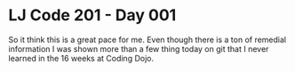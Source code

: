 # LJ Code 201 - Day 001
So it think this is a great pace for me.  Even though there is a ton of remedial information I was shown more than a few thing today on git that I never learned in the 16 weeks at Coding Dojo.
